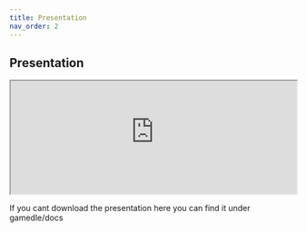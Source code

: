 ```yaml
---
title: Presentation
nav_order: 2
---
```



## Presentation


<iframe src="https://raw.githubusercontent.com/IkeTurtle/gamedle/main/docs/assets/images/gamedle_presentation.pdf" width="100%" height="200px">Download PDF</iframe>

If you cant download the presentation here you can find it under gamedle/docs

